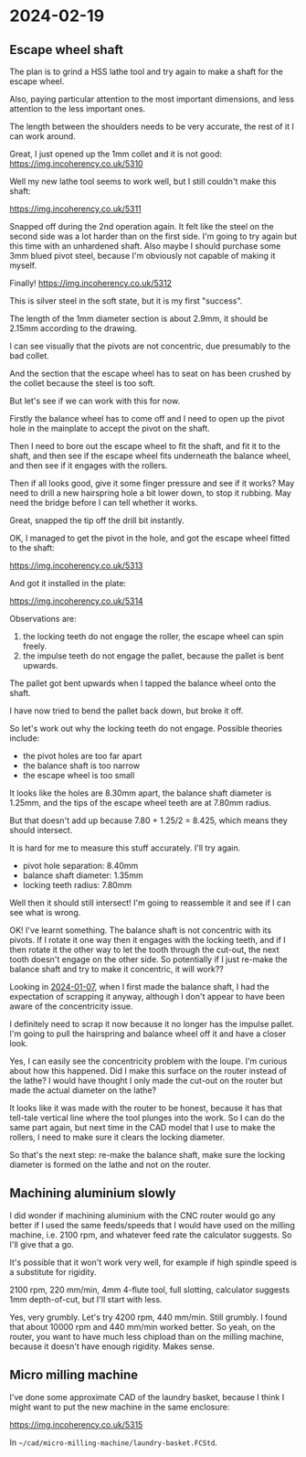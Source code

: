 # 2024-02-19

## Escape wheel shaft

The plan is to grind a HSS lathe tool and try again to make a shaft for the escape wheel.

Also, paying particular attention to the most important dimensions, and less attention
to the less important ones.

The length between the shoulders needs to be very accurate, the rest of it I can work around.

Great, I just opened up the 1mm collet and it is not good: https://img.incoherency.co.uk/5310

Well my new lathe tool seems to work well, but I still couldn't make this shaft:

https://img.incoherency.co.uk/5311

Snapped off during the 2nd operation again. It felt like the steel on the second side was a lot
harder than on the first side. I'm going to try again but this time with an unhardened shaft. Also
maybe I should purchase some 3mm blued pivot steel, because I'm obviously not capable of
making it myself.

Finally! https://img.incoherency.co.uk/5312

This is silver steel in the soft state, but it is my first "success".

The length of the 1mm diameter section is about 2.9mm, it should be 2.15mm according to the drawing.

I can see visually that the pivots are not concentric, due presumably to the bad collet.

And the section that the escape wheel has to seat on has been crushed by the collet because the steel
is too soft.

But let's see if we can work with this for now.

Firstly the balance wheel has to come off and I need to open up the pivot hole in the mainplate
to accept the pivot on the shaft.

Then I need to bore out the escape wheel to fit the shaft, and fit it to the shaft, and then see
if the escape wheel fits underneath the balance wheel, and then see if it engages with the rollers.

Then if all looks good, give it some finger pressure and see if it works? May need to drill a new
hairspring hole a bit lower down, to stop it rubbing. May need the bridge before I can tell whether
it works.

Great, snapped the tip off the drill bit instantly.

OK, I managed to get the pivot in the hole, and got the escape wheel fitted to the shaft:

https://img.incoherency.co.uk/5313

And got it installed in the plate:

https://img.incoherency.co.uk/5314

Observations are:

1. the locking teeth do not engage the roller, the escape wheel can spin freely.
2. the impulse teeth do not engage the pallet, because the pallet is bent upwards.

The pallet got bent upwards when I tapped the balance wheel onto the shaft.

I have now tried to bend the pallet back down, but broke it off.

So let's work out why the locking teeth do not engage. Possible theories include:

 * the pivot holes are too far apart
 * the balance shaft is too narrow
 * the escape wheel is too small

It looks like the holes are 8.30mm apart, the balance shaft diameter is 1.25mm, and
the tips of the escape wheel teeth are at 7.80mm radius.

But that doesn't add up because 7.80 + 1.25/2 = 8.425, which means they should intersect.

It is hard for me to measure this stuff accurately. I'll try again.

 * pivot hole separation: 8.40mm
 * balance shaft diameter: 1.35mm
 * locking teeth radius: 7.80mm

Well then it should still intersect! I'm going to reassemble it and see if I can see what is wrong.

OK! I've learnt something. The balance shaft is not concentric with its pivots. If I rotate it one way
then it engages with the locking teeth, and if I then rotate it the other way to let the tooth through the cut-out,
the next tooth doesn't engage on the other side. So potentially if I just re-make the balance shaft and try
to make it concentric, it will work??

Looking in [2024-01-07](20240107.md), when I first made the balance shaft, I had the expectation of scrapping
it anyway, although I don't appear to have been aware of the concentricity issue.

I definitely need to scrap it now because it no longer has the impulse pallet.
I'm going to pull the hairspring and balance wheel off it and have a closer look.

Yes, I can easily see the concentricity problem with the loupe. I'm curious about how this happened. Did I make this surface
on the router instead of the lathe? I would have thought I only made the cut-out on the router but made the actual diameter on the lathe?

It looks like it was made with the router to be honest, because it has that tell-tale vertical line where the tool plunges into
the work. So I can do the same part again, but next time in the CAD model that I use to make the rollers, I need to make sure it clears the locking
diameter.

So that's the next step: re-make the balance shaft, make sure the locking diameter is formed on the lathe and not on the router.

## Machining aluminium slowly

I did wonder if machining aluminium with the CNC router would go any better if I used the
same feeds/speeds that I would have used on the milling machine, i.e. 2100 rpm, and whatever
feed rate the calculator suggests. So I'll give that a go.

It's possible that it won't work very well, for example if high spindle speed is a substitute for rigidity.

2100 rpm, 220 mm/min, 4mm 4-flute tool, full slotting, calculator suggests 1mm depth-of-cut, but I'll
start with less.

Yes, very grumbly. Let's try 4200 rpm, 440 mm/min. Still grumbly. I found that about 10000 rpm and 440 mm/min
worked better. So yeah, on the router, you want to have much less chipload than on the milling machine, because
it doesn't have enough rigidity. Makes sense.

## Micro milling machine

I've done some approximate CAD of the laundry basket, because I think I might want to put the new machine
in the same enclosure:

https://img.incoherency.co.uk/5315

In `~/cad/micro-milling-machine/laundry-basket.FCStd`.
